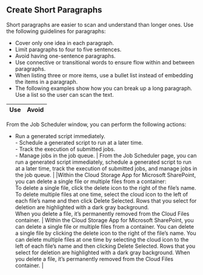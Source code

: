 ## Create Short Paragraphs
Short paragraphs are easier to scan and understand than longer ones. Use the following guidelines for paragraphs:
- Cover only one idea in each paragraph.
- Limit paragraphs to four to five sentences.
- Avoid having one-sentence paragraphs.
- Use connective or transitional words to ensure flow within and between paragraphs.
- When listing three or more items, use a bullet list instead of embedding the items in a paragraph.
- The following examples show how you can break up a long paragraph. Use a list so the user can scan the text.

| Use | Avoid |
| --- | --- |
From the Job Scheduler window, you can perform the following actions:<br>
- Run a generated script immediately.<br>- Schedule a generated script to run at a later time.<br>- Track the execution of submitted jobs.<br>- Manage jobs in the job queue. | From the Job Scheduler page, you can run a generated script immediately, schedule a generated script to run at a later time, track the execution of submitted jobs, and manage jobs in the job queue. |
|Within the Cloud Storage App for Microsoft SharePoint, you can delete a single file or multiple files from a container:<br>
To delete a single file, click the delete icon to the right of the file’s name.<br>
To delete multiple files at one time, select the cloud icon to the left of each file’s name and then click Delete Selected. Rows that you select for deletion are highlighted with a dark gray background.<br>
When you delete a file, it’s permanently removed from the Cloud Files container. | Within the Cloud Storage App for Microsoft SharePoint, you can delete a single file or multiple files from a container. You can delete a single file by clicking the delete icon to the right of the file’s name. You can delete multiple files at one time by selecting the cloud icon to the left of each file’s name and then clicking Delete Selected. Rows that you select for deletion are highlighted with a dark gray background. When you delete a file, it’s permanently removed from the Cloud Files container. | 
